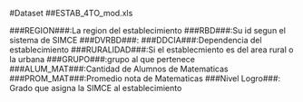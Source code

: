 #Dataset
##ESTAB_4TO_mod.xls


###REGION###:La region del establecimiento
###RBD###:Su id segun el sistema de SIMCE
###DVRBD###:
###DDCIA###:Dependencia del establecimiento
###RURALIDAD###:Si el establecmiento es del area rural o la urbana
###GRUPO###:grupo al que pertenece
###ALUM_MAT###:Cantidad de Alumnos de Matematicas
###PROM_MAT###:Promedio nota de Matematicas
###Nivel Logro###: Grado que asigna la SIMCE al establecimiento
